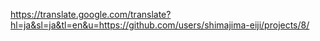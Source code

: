 




https://translate.google.com/translate?hl=ja&sl=ja&tl=en&u=https://github.com/users/shimajima-eiji/projects/8/
